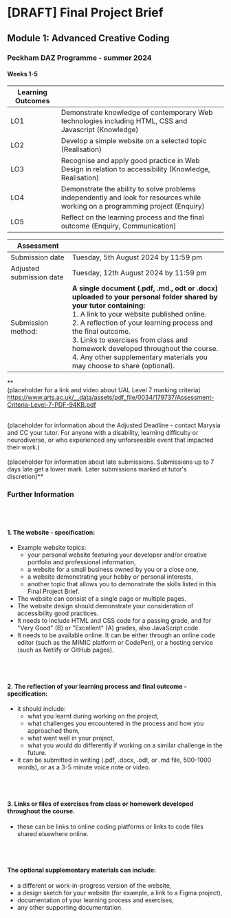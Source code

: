 # [DRAFT] Final Project Brief
## Module 1: Advanced Creative Coding
### Peckham DAZ Programme - summer 2024
#### Weeks 1-5

| Learning Outcomes | |
|-------------------|--|
| LO1               | Demonstrate knowledge of contemporary Web technologies including HTML, CSS and Javascript (Knowledge)                           |
| LO2               | Develop a simple website on a selected topic (Realisation)                                                                      |
| LO3               | Recognise and apply good practice in Web Design in relation to accessibility (Knowledge, Realisation)                           |
| LO4               | Demonstrate the ability to solve problems independently and look for resources while working on a programming project (Enquiry) |
| LO5               | Reflect on the learning process and the final outcome (Enquiry, Communication)                                                  |

| Assessment               |                                                                                                                                                                                                                                                                                                                                                                                                         |
|--------------------------|---------------------------------------------------------------------------------------------------------------------------------------------------------------------------------------------------------------------------------------------------------------------------------------------------------------------------------------------------------------------------------------------------------|
| Submission date          | Tuesday, 5th August 2024 by 11:59 pm                                                                                                                                                                                                                                                                                                                                                                    |
| Adjusted submission date | Tuesday, 12th August 2024 by 11:59 pm                                                                                                                                                                                                                                                                                                                                                                   |
| Submission method:       | **A single document (.pdf, .md., odt or .docx) uploaded to your personal folder shared by your tutor containing:**<br/>1. A link to your website published online.<br/>2. A reflection of your learning process and the final outcome.<br/>3. Links  to exercises from class and homework developed throughout the course.<br/>4. Any other supplementary materials you may choose to share (optional). |  --- |----|                                            
**<br>(placeholder for a link and video about UAL Level 7 marking criteria)<br>
https://www.arts.ac.uk/__data/assets/pdf_file/0034/179737/Assessment-Criteria-Level-7-PDF-94KB.pdf<br><br>

(placeholder for information about the Adjusted Deadline - contact Marysia and CC your tutor. For anyone with a disability, learning difficulty or neurodiverse, or who experienced any unforseeable event that impacted their work.)<br><br>
(placeholder for information about late submissions. Submissions up to 7 days late get a lower mark. Later submissions marked at tutor's discretion)**
### Further Information
<br><br>
#### 1. The website - specification:
- Example website topics:
  - your personal website featuring your developer and/or creative portfolio and professional information,
  - a website for a small business owned by you or a close one,
  - a website demonstrating your hobby or personal interests,
  - another topic that allows you to demonstrate the skills listed in this Final Project Brief.
- The website can consist of a single page or multiple pages.
- The website design should demonstrate your consideration of accessibility good practices.
- It needs to include HTML and CSS code for a passing grade, and for "Very Good" (B) or "Excellent" (A) grades, also JavaScript code. 
- It needs to be available online. It can be either through an online code editor (such as the MIMIC platform or CodePen), or a hosting service (such as Netlify or GitHub pages).

<br><br>
#### 2. The reflection of your learning process and final outcome - specification:
- it should include:
  - what you learnt during working on the project,
  - what challenges you encountered in the process and how you approached them,
  - what went well in your project,
  - what you would do differently if working on a similar challenge in the future.
- it can be submitted in writing (.pdf, .docx, .odt, or .md file, 500-1000 words), or as a 3-5 minute voice note or video.

<br><br>

#### 3. Links or files of exercises from class or homework developed throughout the course.
- these can be links to online coding platforms or links to code files shared elsewhere online.

<br><br>
#### The optional supplementary materials can include:
- a different or work-in-progress version of the website,
- a design sketch for your website (for example, a link to a Figma project),
- documentation of your learning process and exercises,
- any other supporting documentation.


